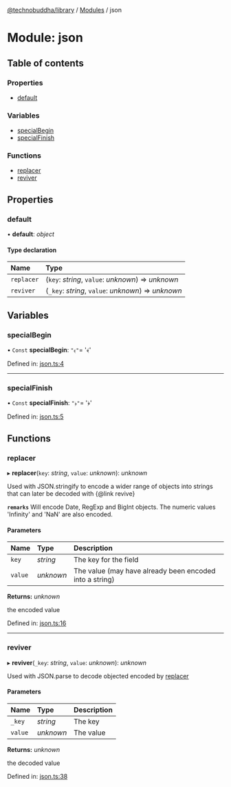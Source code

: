 [@technobuddha/library](../../README.md) / [Modules](../Modules.md) / json

# Module: json

## Table of contents

### Properties

- [default](json.md#default)

### Variables

- [specialBegin](json.md#specialbegin)
- [specialFinish](json.md#specialfinish)

### Functions

- [replacer](json.md#replacer)
- [reviver](json.md#reviver)

## Properties

### default

• **default**: *object*

#### Type declaration

| Name | Type |
| :------ | :------ |
| `replacer` | (`key`: *string*, `value`: *unknown*) => *unknown* |
| `reviver` | (`_key`: *string*, `value`: *unknown*) => *unknown* |

## Variables

### specialBegin

• `Const` **specialBegin**: ``"﴾"``= '﴾'

Defined in: [json.ts:4](../../src/json.ts#L4)

___

### specialFinish

• `Const` **specialFinish**: ``"﴿"``= '﴿'

Defined in: [json.ts:5](../../src/json.ts#L5)

## Functions

### replacer

▸ **replacer**(`key`: *string*, `value`: *unknown*): *unknown*

Used with JSON.stringify to encode a wider range of objects into strings that can later be decoded with {@link revive}

**`remarks`** Will encode Date, RegExp and BigInt objects.  The numeric values 'Infinity' and 'NaN' are also encoded.

#### Parameters

| Name | Type | Description |
| :------ | :------ | :------ |
| `key` | *string* | The key for the field |
| `value` | *unknown* | The value (may have already been encoded into a string) |

**Returns:** *unknown*

the encoded value

Defined in: [json.ts:16](../../src/json.ts#L16)

___

### reviver

▸ **reviver**(`_key`: *string*, `value`: *unknown*): *unknown*

Used with JSON.parse to decode objected encoded by [replacer](json.md#replacer)

#### Parameters

| Name | Type | Description |
| :------ | :------ | :------ |
| `_key` | *string* | The key |
| `value` | *unknown* | The value |

**Returns:** *unknown*

the decoded value

Defined in: [json.ts:38](../../src/json.ts#L38)
